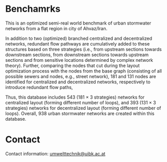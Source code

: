 # Benchamrks 
This is an optimized semi-real world benchmark of urban stormwater networks from a flat region in city of Ahvaz/Iran. 

In addition to two (optimized) branched centralized and decentralized networks, redundant flow pathways are cumulatively added to these structures based on three strategies (i.e., from upstream sections towards downstream sections, from downstream sections towards upstream sections and from sensitive locations determined by complex network theory). Further, comparing the nodes that cut during the layout optimization process with the nodes from the base graph (consisting of all possible sewers and nodes, e.g., street network), 181 and 131 nodes are identified for centralized and decentralized networks, respectively to introduce redundant flow paths, 

Thus, this database includes 543 (181 × 3 strategies) networks for centralized layout (forming different number of loops), and 393 (131 × 3 strategies) networks for decentralized layout (forming different number of loops). Overall, 938 urban stormwater networks are created within this database. 

# Contact 
Contact information: umwelttechnik@uibk.ac.at
